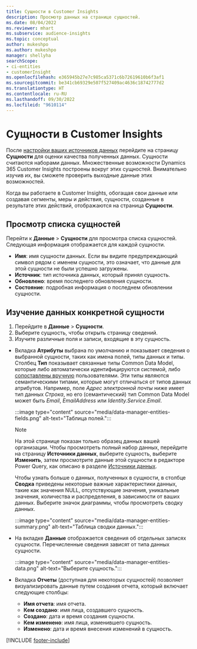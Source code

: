 ```yaml
---
title: Сущности в Customer Insights
description: Просмотр данных на странице сущностей.
ms.date: 08/04/2022
ms.reviewer: mhart
ms.subservice: audience-insights
ms.topic: conceptual
author: mukeshpo
ms.author: mukeshpo
manager: shellyha
searchScope:
- ci-entities
- customerInsight
ms.openlocfilehash: e365945b27e7c985ca5371c6b72619610b6f3af1
ms.sourcegitcommit: be341cb69329e507f527409ac4636c18742777d2
ms.translationtype: HT
ms.contentlocale: ru-RU
ms.lasthandoff: 09/30/2022
ms.locfileid: "9610114"
---
```

# <a name="entities-in-customer-insights"></a>Сущности в Customer Insights

После [настройки ваших источников данных](data-sources.md) перейдите на страницу **Сущности** для оценки качества полученных данных. Сущности считаются наборами данных. Множественные возможности Dynamics 365 Customer Insights построены вокруг этих сущностей. Внимательно изучив их, вы сможете проверить выходные данные этих возможностей.

Когда вы работаете в Customer Insights, обогащая свои данные или создавая сегменты, меры и действия, сущности, созданные в результате этих действий, отображаются на страница **Сущности**.

## <a name="view-a-list-of-entities"></a>Просмотр списка сущностей

Перейти к **Данные** > **Сущности** для просмотра списка сущностей. Следующая информация отображается для каждой сущности.

- **Имя**: имя сущности данных. Если вы видите предупреждающий символ рядом с именем сущности, это означает, что данные для этой сущности не были успешно загружены.
- **Источник**: тип источника данных, который принял сущность.
- **Обновлено**: время последнего обновления сущности.
- **Состояние**: подробная информация о последнем обновлении сущности.

## <a name="explore-a-specific-entitys-data"></a>Изучение данных конкретной сущности

1. Перейдите в **Данные** > **Сущности**.
1. Выберите сущность, чтобы открыть страницу сведений.  
1. Изучите различные поля и записи, входящие в эту сущность.

- Вкладка **Атрибуты** выбрана по умолчанию и показывает сведения о выбранной сущности, таких как имена полей, типы данных и типы. Столбец **Тип** показывает связанные типы Common Data Model, которые либо автоматически идентифицируются системой, либо [сопоставлены вручную](map-entities.md) пользователями. Эти типы являются семантическими типами, которые могут отличаться от типов данных атрибутов. Например, поле *Адрес электронной почты* ниже имеет тип данных *Строка*, но его (семантический) тип Common Data Model может быть *Email*, *EmailAddress* или *Identity.Service.Email*.

   :::image type="content" source="media/data-manager-entities-fields.png" alt-text="Таблица полей.":::

   > [!NOTE]
   > На этой странице показан только образец данных вашей организации. Чтобы просмотреть полный набор данных, перейдите на страницу **Источники данных**, выберите сущность, выберите **Изменить**, затем просмотрите данные этой сущности в редакторе Power Query, как описано в разделе [Источники данных](data-sources.md).

   Чтобы узнать больше о данных, полученных в сущности, в столбце **Сводка** приведены некоторые важные характеристики данных, такие как значения NULL, отсутствующие значения, уникальные значения, количества и распределения, в зависимости от ваших данных. Выберите значок диаграммы, чтобы просмотреть сводку данных.

   :::image type="content" source="media/data-manager-entities-summary.png" alt-text="Таблица сводки данных.":::

- На вкладке **Данные** отображается сведения об отдельных записях сущности. Перечисленные сведения зависят от типа данных сущности.

   :::image type="content" source="media/data-manager-entities-data.png" alt-text="Выберите сущность.":::

- Вкладка **Отчеты** (доступная для некоторых сущностей) позволяет визуализировать данные путем создания отчета, который включает следующие столбцы:

  - **Имя отчета**: имя отчета.
  - **Кем создано**: имя лица, создавшего сущность.
  - **Создано**: дата и время создания сущности.
  - **Кем изменено**: имя лица, изменившего сущность.
  - **Изменено**: дата и время внесения изменений в сущность.

[!INCLUDE [footer-include](includes/footer-banner.md)]
